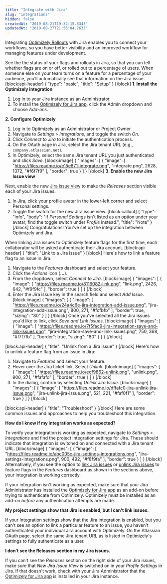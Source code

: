 ```yaml
---
title: "Integrate with Jira"
slug: "integrations"
hidden: false
createdAt: "2019-08-21T19:32:15.834Z"
updatedAt: "2019-09-27T21:56:04.763Z"
---
```

Integrating [Optimizely Rollouts](doc:welcome) with Jira enables you to connect your workflows, so you have better visibility and an improved workflow for managing features under development. 

See the the status of your flags and rollouts in Jira, so that you can tell whether flags are on or off, or rolled out to a percentage of users. When someone else on your team turns on a feature for a percentage of your audience, you’ll automatically see that information on the Jira issue.
[block:api-header]
{
  "type": "basic",
  "title": "Setup"
}
[/block]
<a id="install">**1. Install the Optimizely integration**</a>

1. Log in to your Jira instance as an Administrator.
2. To install the [Optimizely for Jira app](https://marketplace.atlassian.com/apps/1219783/optimizely-for-jira), click the Admin dropdown and choose *Add-ons*.

<a id="configure">**2. Configure Optimizely**</a>

1. Log in to Optimizely as an Administrator or Project Owner.
2. Navigate to *Settings* > *Integrations,* and toggle the switch *On*. 
3. Click *Connect to Jira* to initiate the authentication process.
4. On the OAuth page in Jira, select the Jira tenant URL (e.g., `company.atlassian.net`).
5. In Optimizely, select the same Jira tenant URL you just authenticated and click *Save*.
[block:image]
{
  "images": [
    {
      "image": [
        "https://files.readme.io/e15e871-integrate.png",
        "integrate.png",
        2628,
        1372,
        "#f6f7f9"
      ],
      "border": true
    }
  ]
}
[/block]
<a id="enable">**3. Enable the new Jira Issue view**</a>

Next, enable the new [Jira issue view](https://confluence.atlassian.com/jiracorecloud/the-new-jira-issue-view-938040503.html) to make the *Releases* section visible each of your Jira issues.

1. In Jira, click your profile avatar in the lower-left corner and select Personal settings.
2. Toggle the switch for the new Jira issue view.
[block:callout]
{
  "type": "info",
  "body": "If *Personal Settings* isn't listed as an option under your avatar, find the toggle switch under *Profile* instead.",
  "title": "Note"
}
[/block]
Congratulations! You've set up the integration between Optimizely and Jira. 

When linking Jira issues to Optimizely feature flags for the first time, each collaborator will be asked authenticate their Jira account.
[block:api-header]
{
  "title": "Link to a Jira issue"
}
[/block]
Here's how to link a feature flag to an issue in Jira.

1. Navigate to the *Features* dashboard and select your feature.
2. Click the *Actions* icon (**...**). 
3. From the dropdown, select *Connect to Jira*.
[block:image]
{
  "images": [
    {
      "image": [
        "https://files.readme.io/8116082-link.png",
        "link.png",
        2426,
        642,
        "#f9f9fc"
      ],
      "border": true
    }
  ]
}
[/block]
4. Enter the Jira issue key in the search field and select *Add Issue*.
[block:image]
{
  "images": [
    {
      "image": [
        "https://files.readme.io/24a4c6e-jira-integration-add-issue.png",
        "jira-integration-add-issue.png",
        800,
        271,
        "#fcfbfb"
      ],
      "border": true,
      "sizing": "80"
    }
  ]
}
[/block]
Once you've selected all the Jira issues you'd like to link, click *Save and Link Issues*.
[block:image]
{
  "images": [
    {
      "image": [
        "https://files.readme.io/7f5fac9-jira-integration-save-and-link-issues.png",
        "jira-integration-save-and-link-issues.png",
        750,
        368,
        "#f7f7fb"
      ],
      "border": true,
      "sizing": "80"
    }
  ]
}
[/block]

[block:api-header]
{
  "title": "Unlink from a Jira issue"
}
[/block]
Here's how to unlink a feature flag from an issue in Jira:

1. Navigate to *Features* and select your feature.
2. Hover over the Jira ticket link. Select *Unlink*.
[block:image]
{
  "images": [
    {
      "image": [
        "https://files.readme.io/ecf9862-unlink.png",
        "unlink.png",
        900,
        271,
        "#fafafd"
      ],
      "border": true
    }
  ]
}
[/block]
3. In the dialog, confirm by selecting *Unlink Jira Issue*. 
[block:image]
{
  "images": [
    {
      "image": [
        "https://files.readme.io/dffafc0-jira-unlink-jira-issue.png",
        "jira-unlink-jira-issue.png",
        521,
        221,
        "#faf0f1"
      ],
      "border": true
    }
  ]
}
[/block]

[block:api-header]
{
  "title": "Troubleshoot"
}
[/block]
Here are some common issues and approaches to help you troubleshoot this integration.

<a id="verify">**How do I know if my integration works as expected?**</a>

To verify your integration is working as expected, navigate to *Settings* > *Integrations* and find the project integration settings for Jira. These should indicate that integration is switched on and connected with a Jira tenant URL.
[block:image]
{
  "images": [
    {
      "image": [
        "https://files.readme.io/abc005c-jira-settings-integrations.png",
        "jira-settings-integrations.png",
        900,
        492,
        "#f8f9fa"
      ],
      "border": true
    }
  ]
}
[/block]
Alternatively, if you see the option to [link Jira issues](#section-section-link-to-a-jira-issue) or [unlink Jira issues](#section-unlink-from-a-jira-issue) to feature flags in the *Features* dashboard as shown in the sections above, your integration is working correctly.

If your integration isn't working as expected, make sure that your Jira Administrator has installed the [Optimizely for Jira app](https://marketplace.atlassian.com/apps/1219783/optimizely-for-jira) as an add-on before trying to authenticate from Optimizely. Optimizely must be installed as an add-on *before* any authentication attempts are made.

<a id="not-available">**My project settings show that Jira is enabled, but I can't link issues.**</a>

If your Integration settings show that the Jira integration is enabled, but you can't see an option to link a particular feature to an issue, you haven't authenticated your individual Jira account with Optimizely. On the Atlassian OAuth page, select the same Jira tenant URL as is listed in Optimizely's settings to fully authenticate as a user.

<a id="no-releases">**I don't see the Releases section in my Jira issues.**</a>

If you can't see the *Releases* section on the right side of your Jira issues, make sure that *New Jira Issue View* is switched on in your *Profile Settings* in Jira. If that doesn't work, check with your Jira Administrator that the [Optimizely for Jira app](https://marketplace.atlassian.com/apps/1219783/optimizely-for-jira) is installed in your Jira instance.